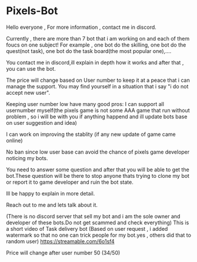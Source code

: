 # Pixels-Bot
Hello everyone , For more information , contact me in discord.

Currently , there are more than 7 bot that i am working on and each of them foucs on one subject!
For example , one bot do the skilling, one bot do the quest(not task), one bot do the task board(the most popular one),....


You contact me in discord,ill explain in depth how it works and after that , you can use the bot.

The price will change based on User number to keep it at a peace that i can manage the support.
You may find yourself in a situation that i say "i do not accept new user".

Keeping user number low have many good pros:
I can support all usernumber myself(the pixels game is not some AAA game that run without problem , so i will be with you if anything happend and ill update bots base on user suggestion and idea)

I can work on improving the stablity (if any new update of game came online)

No ban since low user base can avoid the chance of pixels game developer noticing my bots.


You need to answer some question and after that you will be able to get the bot.These question will be there to stop anyone thats trying to clone my bot or report it to game developer and ruin the bot state.


Ill be happy to explain in more detail.

Reach out to me and lets talk about it.

(There is no discord server that sell my bot and i am the sole owner and developer of these bots.Do not get scammed and check everything)
This is a short video of Task delivery bot
(Based on user request , i added watermark so that no one can trick people for my bot.yes , others did that to random user)
https://streamable.com/6o1sf4

Price will change after user number 50 (34/50)
